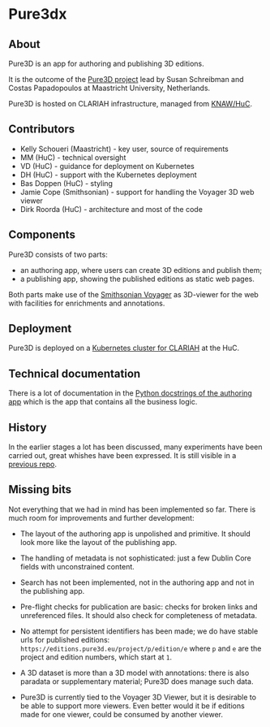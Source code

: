 # Pure3dx

## About

Pure3D is an app for authoring and publishing 3D editions.

It is the outcome of the [Pure3D project](https://pure3d.eu) lead by
Susan Schreibman and Costas Papadopoulos at Maastricht University, Netherlands.

Pure3D is hosted on CLARIAH infrastructure, managed from
[KNAW/HuC](https://di.huc.knaw.nl/home-en.html).

## Contributors

*   Kelly Schoueri (Maastricht) - key user, source of requirements
*   MM (HuC) - technical oversight
*   VD (HuC) - guidance for deployment on Kubernetes
*   DH (HuC) - support with the Kubernetes deployment
*   Bas Doppen (HuC) - styling
*   Jamie Cope (Smithsonian) - support for handling the Voyager 3D web viewer
*   Dirk Roorda (HuC) - architecture and most of the code

## Components

Pure3D consists of two parts:

*   an authoring app, where users can create 3D editions and publish them;
*   a publishing app, showing the published editions as static web pages.

Both parts make use of the
[Smithsonian Voyager](https://github.com/Smithsonian/dpo-voyager)
as 3D-viewer for the web with facilities for enrichments and annotations.

## Deployment

Pure3D is deployed on a
[Kubernetes cluster for CLARIAH](https://code.huc.knaw.nl/pure3d/pure3d-config)
at the HuC.

## Technical documentation

There is a lot of documentation in the
[Python docstrings of the authoring app](https://clariah.github.io/pure3dx/control/index.html)
which is the app that contains all the business logic.

## History

In the earlier stages a lot has been discussed, many experiments have been carried out,
great whishes have been expressed. It is still visible in a
[previous repo](https://github.com/CLARIAH/pure3d).

## Missing bits

Not everything that we had in mind has been implemented so far. There is much room
for improvements and further development:

*   The layout of the authoring app is unpolished and primitive. It should look
    more like the layout of the publishing app.

*   The handling of metadata is not sophisticated: just a few Dublin Core fields with
    unconstrained content.

*   Search has not been implemented, not in the authoring app and not in the publishing
    app.

*   Pre-flight checks for publication are basic: checks for broken links and
    unreferenced files. It should also check for completeness of metadata.

*   No attempt for persistent identifiers has been made; we do have stable urls for
    published editions: `https://editions.pure3d.eu/project/p/edition/e` where `p` and
    `e` are the project and edition numbers, which start at `1`.

*   A 3D dataset is more than a 3D model with annotations: there is also paradata or
    supplementary material; Pure3D does manage such data.

*   Pure3D is currently tied to the Voyager 3D Viewer, but it is desirable to be able
    to support more viewers. Even better would it be if editions made for one viewer,
    could be consumed by another viewer.

